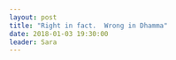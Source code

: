 ```yaml
---
layout: post
title: "Right in fact.  Wrong in Dhamma"
date: 2018-01-03 19:30:00
leader: Sara 
---
```

